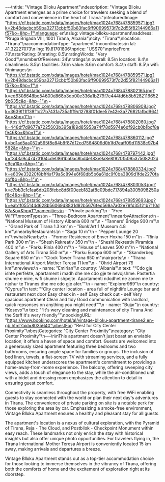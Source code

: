 ---\ntitle: "Vintage Blloku Apartment"\ndescription: "Vintage Blloku Apartment emerges as a prime choice for travelers seeking a blend of comfort and convenience in the heart of Tirana."\nfeaturedImage: "https://cf.bstatic.com/xdata/images/hotel/max1024x768/478859571.jpg?k=2b48dacbcb59ba32713cbbf50b83fac6ff90699573f7d2d55f82144966a11f57&o=&hp=1"\nlanguage: en\nslug: vintage-blloku-apartment\naddress: "Rruga Brigada VIII, 1001 Tirana, Albania"\ncity: "Tirana"\nlocation: "Tirana"\naccommodationType: "apartment"\ncoordinates:\n  lat: 41.32227073\n  lng: 19.81701806\nprice: "US$70"\npriceFrom: 70\nstarRating: 3\nrating: 8.5\nratingWords: "Very Good"\nnumberOfReviews: 34\nratings:\n  overall: 8.5\n  location: 9.4\n  cleanliness: 8.5\n  facilities: 7.6\n  value: 8.6\n  comfort: 8.4\n  staff: 8.5\n  wifi: 0\nimages:\n  - "https://cf.bstatic.com/xdata/images/hotel/max1024x768/478859571.jpg?k=2b48dacbcb59ba32713cbbf50b83fac6ff90699573f7d2d55f82144966a11f57&o=&hp=1"\n  - "https://cf.bstatic.com/xdata/images/hotel/max1024x768/478802165.jpg?k=ed6308648bd54600d868b3db00e336a1b279f7e444fd6b8b52821166529b635c&o=&hp=1"\n  - "https://cf.bstatic.com/xdata/images/hotel/max1024x768/478806908.jpg?k=3639f11ff38f1c27b7431a735afff9c12788f01dee57e42e3a77682fafbd9641&o=&hp=1"\n  - "https://cf.bstatic.com/xdata/images/hotel/max1024x768/478802060.jpg?k=448df7d9677a7225603b395a189d85953a74f78d5974e6df92cb0b1bcf8afe46&o=&hp=1"\n  - "https://cf.bstatic.com/xdata/images/hotel/max1024x768/478860112.jpg?k=bd1ad5aa052a565f8e84b8f87d12cd7564806d0b1fd7eaff09d11538c97b4582&o=&hp=1"\n  - "https://cf.bstatic.com/xdata/images/hotel/max1024x768/478797442.jpg?k=f343a9c47473104cde0861ba0ac8bd4e183e9a8e8f820f509537508202de9ca1&o=&hp=1"\n  - "https://cf.bstatic.com/xdata/images/hotel/max1024x768/478860334.jpg?k=e609e33220f8bff4af79a5c894e6f68db5b6a61dc9f0ba3809d1fde2270faabf&o=&hp=1"\n  - "https://cf.bstatic.com/xdata/images/hotel/max1024x768/478803053.jpg?k=c7bb3c1c1aa6db208febc8d6f00eeb182af8c09bdc717894a3005098250af8c4&o=&hp=1"\n  - "https://cf.bstatic.com/xdata/images/hotel/max1024x768/478859663.jpg?k=eab1f055144d628b56069d8831d92b5676fed569a7a02e79fd35121b7110d87a&o=&hp=1"\namenities:\n  - "Private parking"\n  - "Free WiFi"\nroomTypes:\n  - "Three-Bedroom Apartment"\nnearbyAttractions:\n  - "National Museum of History Albania 800 m"\n  - "Tanners' Bridge 900 m"\n  - "Grand Park of Tirana 1.3 km"\n  - "Bunk'Art 1 Museum 4.8 km"\nnearbyRestaurants:\n  - "Saga 10 m"\n  - "Pepper Lounge 20 m"\nwhatsNearby:\n  - "Former Residence of Enver Hoxha 150 m"\n  - "Rinia Park 300 m"\n  - "Shesh Rekreativ 350 m"\n  - "Sheshi Rekreativ Piramida 400 m"\n  - "Parku Rinia 400 m"\n  - "House of Leaves 500 m"\n  - "National Gallery of Arts Tirana 550 m"\n  - "Parku Europa 600 m"\n  - "Skanderbeg Square 650 m"\n  - "Clock Tower Tirana 650 m"\nairports:\n  - "Tirana International Airport Mother Teresa 11 km"\n  - "Ohrid Airport 79 km"\nreviews:\n  - name: "Emirian"\n    country: "Albania"\n    text: "“Cdo gje ishte perfekte, apartament i madh dhe me cdo gje te nevojshme. Pastertia shume e mire, wifi shume i shpejte. Apartamenti ndodhet ne zonen me te njohur te Tiranes dhe me cdo gje afer.”"\n  - name: "Explorer989"\n    country: "Cyprus"\n    text: "“City center location - area full of nightlife Lounge bar and restaurant next door
Easy check in - self
Easy check out - self
Very spacious apartment
Clean and tidy
Good communication with landlord, quick repsonses on anything you might need”"\n  - name: "Bujar"\n    country: "Kosovo"\n    text: "“It's wery cleaning and maintenance of city Tirana And the Staff it's wery friendly”"\nbookingURL: "https://www.booking.com/hotel/al/vintage-blloku-apartment-tirane2.en-gb.html?aid=8035640"\nbestFor: "Best for City Center Proximity"\nbestCategories: "City Center Proximity"\ncategory: "City Center Proximity"\n---\n\nThis apartment doesn't just boast an enviable location; it offers a haven of space and comfort. Guests are welcomed into a generously sized apartment featuring three bedrooms and two bathrooms, ensuring ample space for families or groups. The inclusion of bed linen, towels, a flat-screen TV with streaming services, and a fully equipped kitchen underscores the apartment's commitment to providing a home-away-from-home experience. The balcony, offering sweeping city views, adds a touch of elegance to the stay, while the air-conditioned unit with a bidet and dressing room emphasizes the attention to detail in ensuring guest comfort.

Connectivity is seamless throughout the property, with free WiFi enabling guests to stay connected with the world or plan their next day's adventures in Tirana. The convenience of private parking on site is a notable perk for those exploring the area by car. Emphasizing a smoke-free environment, Vintage Blloku Apartment ensures a healthy and pleasant stay for all guests.

The apartment's location is a nexus of cultural exploration, with the Pyramid of Tirana, Reja - The Cloud, and Postbllok - Checkpoint Monument within easy reach. These landmarks not only enrich the stay with historical insights but also offer unique photo opportunities. For travelers flying in, the Tirana International Mother Teresa Airport is conveniently located 15 km away, making arrivals and departures a breeze.

Vintage Blloku Apartment stands out as a top-tier accommodation choice for those looking to immerse themselves in the vibrancy of Tirana, offering both the comforts of home and the excitement of exploration right at its doorstep.